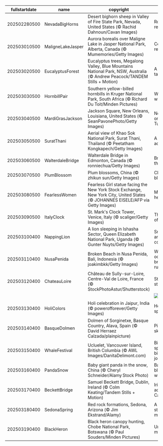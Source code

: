 |fullstartdate|name|copyright|title|image|
|--|--|--|--|--|
202502280500|NevadaBigHorns|Desert bighorn sheep in Valley of Fire State Park, Nevada, United States (© Rachid Dahnoun/Cavan Images)|Rocky relationship|![](/en-CA/2025/03/202502280500NevadaBigHorns.jpg)|
202503010500|MaligneLakeJasper|Aurora borealis over Maligne Lake in Jasper National Park, Alberta, Canada (© Mumemories/Getty Images)|Celestial reflections|![](/en-CA/2025/03/202503010500MaligneLakeJasper.jpg)|
202503020500|EucalyptusForest|Eucalyptus trees, Megalong Valley, Blue Mountains National Park, NSW, Australia (© Andrew Peacock/TANDEM Stills + Motion)|A eucalyp-tastic view|![](/en-CA/2025/03/202503020500EucalyptusForest.jpg)|
202503030500|HornbillPair|Southern yellow-billed hornbills in Kruger National Park, South Africa (© Richard Du Toit/Minden Pictures)|Wild about wildlife|![](/en-CA/2025/03/202503030500HornbillPair.jpg)|
202503040500|MardiGrasJackson|Jackson Square, New Orleans, Louisiana, United States (© SeanPavonePhoto/Getty Images)|Not your ordinary Tuesday|![](/en-CA/2025/03/202503040500MardiGrasJackson.jpg)|
202503050500|SuratThani|Aerial view of Khao Sok National Park, Surat Thani, Thailand (© Peetatham Kongkapech/Getty Images)|A jungle adventure|![](/en-CA/2025/03/202503050500SuratThani.jpg)|
202503060500|WalterdaleBridge|Walterdale Bridge in Edmonton, Canada (© ronniechua/Getty Images)|Bridging the gap|![](/en-CA/2025/03/202503060500WalterdaleBridge.jpg)|
202503070500|PlumBlossom|Plum blossoms, China (© zhikun sun/Getty Images)|China in bloom|![](/en-CA/2025/03/202503070500PlumBlossom.jpg)|
202503080500|FearlessWomen|Fearless Girl statue facing the New York Stock Exchange, New York City, United States (© JOHANNES EISELE/AFP via Getty Images)|Making her-story!|![](/en-CA/2025/03/202503080500FearlessWomen.jpg)|
202503090500|ItalyClock|St. Mark's Clock Tower, Venice, Italy (© scaliger/Getty Images)|The March of time|![](/en-CA/2025/03/202503090500ItalyClock.jpg)|
202503100400|NappingLion|A lion sleeping in Ishasha Sector, Queen Elizabeth National Park, Uganda (© Gunter Nuyts/Getty Images)|Snooze and conquer|![](/en-CA/2025/03/202503100400NappingLion.jpg)|
202503110400|NusaPenida|Broken Beach in Nusa Penida, Bali, Indonesia (© joakimbkk/Getty Images)|When the ocean breaks the rules|![](/en-CA/2025/03/202503110400NusaPenida.jpg)|
202503120400|ChateauLoire|Château de Sully-sur-Loire, Centre-Val de Loire, France (© StockPhotoAstur/Shutterstock)|Standing strong|![](/en-CA/2025/03/202503120400ChateauLoire.jpg)|
||||![](/en-CA/2025/03/.jpg)|
202503130400|HoliColors|Holi celebration in Jaipur, India (© powerofforever/Getty Images)|Holi colour splash|![](/en-CA/2025/03/202503130400HoliColors.jpg)|
202503140400|BasqueDolmen|Dolmen of Sorginetxe, Basque Country, Alava, Spain (© David Herraez Calzada/plainpicture)|Pi in the sky|![](/en-CA/2025/03/202503140400BasqueDolmen.jpg)|
202503150400|WhaleFestival|Ucluelet, Vancouver Island, British Columbia (© AWL Images/DanitaDelimont.com)|Big splashes, bigger journeys|![](/en-CA/2025/03/202503150400WhaleFestival.jpg)|
202503160400|PandaSnow|Baby giant panda in the snow, China (© Cheryl Schneider/Alamy Stock Photo)|Back to black...and white|![](/en-CA/2025/03/202503160400PandaSnow.jpg)|
202503170400|BeckettBridge|Samuel Beckett Bridge, Dublin, Ireland (© Colm Keating/Tandem Stills + Motion)|Irish cheer across Canada|![](/en-CA/2025/03/202503170400BeckettBridge.jpg)|
202503180400|SedonaSpring|Red rock formations, Sedona, Arizona (© Jim Ekstrand/Alamy)|A vortex state of mind|![](/en-CA/2025/03/202503180400SedonaSpring.jpg)|
202503190400|BlackHeron|Black heron canopy hunting, Chobe National Park, Botswana (© Paul Souders/Minden Pictures)|Umbrella manoeuvre|![](/en-CA/2025/03/202503190400BlackHeron.jpg)|
